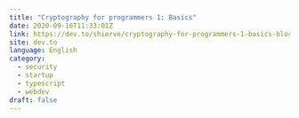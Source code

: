 ```yaml
---
title: "Cryptography for programmers 1: Basics"
date: 2020-09-16T11:33:01Z
link: https://dev.to/shierve/cryptography-for-programmers-1-basics-block-cryptography-1iei?utm_medium=RSS&utm_source=news.12bit.vn
site: dev.to
language: English
category:
  - security
  - startup
  - typescript
  - webdev
draft: false
---
```

